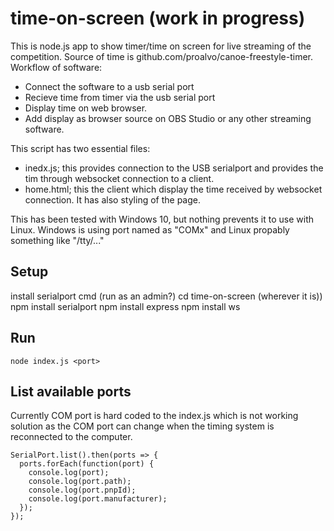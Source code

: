 # time-on-screen (work in progress)
This is node.js app to show timer/time on screen for live streaming of the competition. Source of time is github.com/proalvo/canoe-freestyle-timer.  
Workflow of software:
- Connect the software to a usb serial port
- Recieve time from timer via the usb serial port
- Display time on web browser.
- Add display as browser source on OBS Studio or any other streaming software.

This script has two essential files:
- inedx.js; this provides connection to the USB serialport and provides the tim through websocket connection to a client.
- home.html; this the client which display the time received by websocket connection. It has also styling of the page.

This has been tested with Windows 10, but nothing prevents it to use with Linux. Windows is using port named as "COMx" and Linux propably something like "/tty/..."

## Setup
install serialport
cmd (run as an admin?)
cd time-on-screen (wherever it is))
npm install serialport
npm install express
npm install ws

## Run
```
node index.js <port>
```
## List available ports
Currently COM port is hard coded to the index.js which is not working solution as the COM port can change when the timing system is reconnected to the computer. 
```
SerialPort.list().then(ports => {
  ports.forEach(function(port) {
    console.log(port);
    console.log(port.path);
    console.log(port.pnpId);
    console.log(port.manufacturer);
  });
});
```
